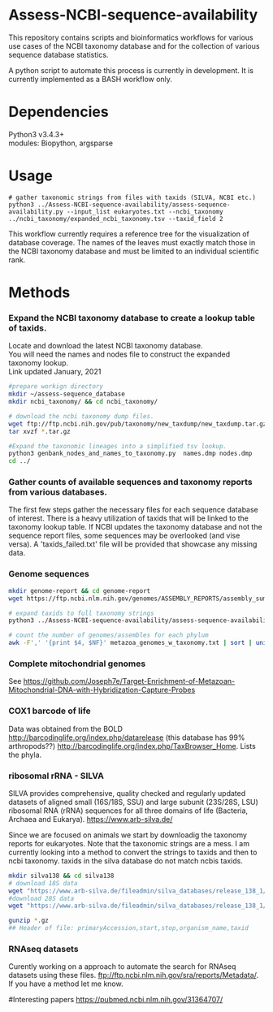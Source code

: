 # Assess-NCBI-sequence-availability
This repository contains scripts and bioinformatics workflows for various use cases of the NCBI taxonomy database and for the collection of various sequence database statistics.
  
A python script to automate this process is currently in development. It is currently implemented as a BASH workflow only.
  
# Dependencies
Python3 v3.4.3+   
modules: Biopython, argsparse

# Usage 
```
# gather taxonomic strings from files with taxids (SILVA, NCBI etc.)
python3 ../Assess-NCBI-sequence-availability/assess-sequence-availability.py --input_list eukaryotes.txt --ncbi_taxonomy ../ncbi_taxonomy/expanded_ncbi_taxonomy.tsv --taxid_field 2

 ```
 
This workflow currently requires a reference tree for the visualization of database coverage. The names of the leaves must exactly match those in the NCBI taxonomy database and must be limited to an individual scientific rank.
 
# Methods
  
### Expand the NCBI taxonomy database to create a lookup table of taxids.
  Locate and download the latest NCBI taxonomy database.   
  You will need the names and nodes file to construct the expanded taxonomy lookup.  
  Link updated January, 2021  

```bash
#prepare workign directory
mkdir ~/assess-sequence_database
mkdir ncbi_taxonomy/ && cd ncbi_taxonomy/

# download the ncbi taxonomy dump files.
wget ftp://ftp.ncbi.nih.gov/pub/taxonomy/new_taxdump/new_taxdump.tar.gz
tar xvzf *.tar.gz

#Expand the taxonomic lineages into a simplified tsv lookup.
python3 genbank_nodes_and_names_to_taxonomy.py  names.dmp nodes.dmp
cd ../
```


### Gather counts of available sequences and taxonomy reports from various databases.
 The first few steps gather the necessary files for each sequence database of interest. There is a heavy utilization of taxids that will be linked to the taxonomy lookup table.
If NCBI updates the taxonomy database and not the sequence report files, some sequences may be overlooked (and vise versa). A 'taxids_failed.txt' file will be provided that showcase any missing data.
 
### Genome sequences
```bash
mkdir genome-report && cd genome-report
wget https://ftp.ncbi.nlm.nih.gov/genomes/ASSEMBLY_REPORTS/assembly_summary_genbank.txt

# expand taxids to full taxonomy strings
python3 ../Assess-NCBI-sequence-availability/assess-sequence-availability.py --input_list assembly_summary_genbank.txt --ncbi_taxonomy ../ncbi_taxonomy/expanded_ncbi_taxonomy.tsv --taxid_field 6

# count the number of genomes/assembles for each phylum
awk -F',' '{print $4, $NF}' metazoa_genomes_w_taxonomy.txt | sort | uniq | awk '{print $1}' | sort | uniq -c
```
 
  
### Complete mitochondrial genomes
  
  See https://github.com/Joseph7e/Target-Enrichment-of-Metazoan-Mitochondrial-DNA-with-Hybridization-Capture-Probes
  
  
### COX1 barcode of life
 Data was obtained from the BOLD http://barcodinglife.org/index.php/datarelease (this database has 99% arthropods??)
 http://barcodinglife.org/index.php/TaxBrowser_Home. Lists the phyla.  
  
### ribosomal rRNA - SILVA

   SILVA provides comprehensive, quality checked and regularly updated datasets of aligned small (16S/18S, SSU) and large subunit (23S/28S, LSU) ribosomal RNA (rRNA) sequences for all three domains of life (Bacteria, Archaea and Eukarya). https://www.arb-silva.de/
  
  Since we are focused on animals we start by downloadig the taxonomy reports for eukaryotes. Note that the taxonomic strings are a mess. I am currently looking into a method to convert the strings to taxids and then to ncbi taxonomy. taxids in the silva database do not match ncbis taxids.
     
  ```bash
mkdir silva138 && cd silva138
# download 18S data
wget "https://www.arb-silva.de/fileadmin/silva_databases/release_138_1/Exports/taxonomy/taxmap_slv_ssu_ref_nr_138.1.txt.gz"
#download 28S data
wget "https://www.arb-silva.de/fileadmin/silva_databases/release_138_1/Exports/taxonomy/taxmap_slv_lsu_ref_nr_138.1.txt.gz"

gunzip *.gz
## Header of file: primaryAccession,start,stop,organism_name,taxid
  ```
  
### RNAseq datasets
  
  Curently working on a approach to automate the search for RNAseq datasets using these files. ftp://ftp.ncbi.nlm.nih.gov/sra/reports/Metadata/.
  If you have a method let me know.
  
#Interesting papers
https://pubmed.ncbi.nlm.nih.gov/31364707/



